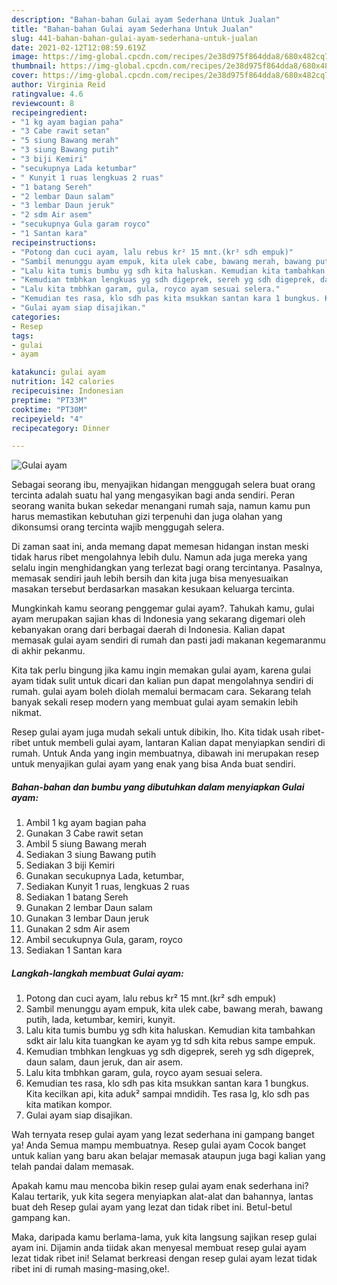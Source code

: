 ```yaml
---
description: "Bahan-bahan Gulai ayam Sederhana Untuk Jualan"
title: "Bahan-bahan Gulai ayam Sederhana Untuk Jualan"
slug: 441-bahan-bahan-gulai-ayam-sederhana-untuk-jualan
date: 2021-02-12T12:08:59.619Z
image: https://img-global.cpcdn.com/recipes/2e38d975f864dda8/680x482cq70/gulai-ayam-foto-resep-utama.jpg
thumbnail: https://img-global.cpcdn.com/recipes/2e38d975f864dda8/680x482cq70/gulai-ayam-foto-resep-utama.jpg
cover: https://img-global.cpcdn.com/recipes/2e38d975f864dda8/680x482cq70/gulai-ayam-foto-resep-utama.jpg
author: Virginia Reid
ratingvalue: 4.6
reviewcount: 8
recipeingredient:
- "1 kg ayam bagian paha"
- "3 Cabe rawit setan"
- "5 siung Bawang merah"
- "3 siung Bawang putih"
- "3 biji Kemiri"
- "secukupnya Lada ketumbar"
- " Kunyit 1 ruas lengkuas 2 ruas"
- "1 batang Sereh"
- "2 lembar Daun salam"
- "3 lembar Daun jeruk"
- "2 sdm Air asem"
- "secukupnya Gula garam royco"
- "1 Santan kara"
recipeinstructions:
- "Potong dan cuci ayam, lalu rebus kr² 15 mnt.(kr² sdh empuk)"
- "Sambil menunggu ayam empuk, kita ulek cabe, bawang merah, bawang putih, lada, ketumbar, kemiri, kunyit."
- "Lalu kita tumis bumbu yg sdh kita haluskan. Kemudian kita tambahkan sdkt air lalu kita tuangkan ke ayam yg td sdh kita rebus sampe empuk."
- "Kemudian tmbhkan lengkuas yg sdh digeprek, sereh yg sdh digeprek, daun salam, daun jeruk, dan air asem."
- "Lalu kita tmbhkan garam, gula, royco ayam sesuai selera."
- "Kemudian tes rasa, klo sdh pas kita msukkan santan kara 1 bungkus. Kita kecilkan api, kita aduk² sampai mndidih. Tes rasa lg, klo sdh pas kita matikan kompor."
- "Gulai ayam siap disajikan."
categories:
- Resep
tags:
- gulai
- ayam

katakunci: gulai ayam 
nutrition: 142 calories
recipecuisine: Indonesian
preptime: "PT33M"
cooktime: "PT30M"
recipeyield: "4"
recipecategory: Dinner

---
```



![Gulai ayam](https://img-global.cpcdn.com/recipes/2e38d975f864dda8/680x482cq70/gulai-ayam-foto-resep-utama.jpg)

Sebagai seorang ibu, menyajikan hidangan menggugah selera buat orang tercinta adalah suatu hal yang mengasyikan bagi anda sendiri. Peran seorang  wanita bukan sekedar menangani rumah saja, namun kamu pun harus memastikan kebutuhan gizi terpenuhi dan juga olahan yang dikonsumsi orang tercinta wajib menggugah selera.

Di zaman  saat ini, anda memang dapat memesan hidangan instan meski tidak harus ribet mengolahnya lebih dulu. Namun ada juga mereka yang selalu ingin menghidangkan yang terlezat bagi orang tercintanya. Pasalnya, memasak sendiri jauh lebih bersih dan kita juga bisa menyesuaikan masakan tersebut berdasarkan masakan kesukaan keluarga tercinta. 



Mungkinkah kamu seorang penggemar gulai ayam?. Tahukah kamu, gulai ayam merupakan sajian khas di Indonesia yang sekarang digemari oleh kebanyakan orang dari berbagai daerah di Indonesia. Kalian dapat memasak gulai ayam sendiri di rumah dan pasti jadi makanan kegemaranmu di akhir pekanmu.

Kita tak perlu bingung jika kamu ingin memakan gulai ayam, karena gulai ayam tidak sulit untuk dicari dan kalian pun dapat mengolahnya sendiri di rumah. gulai ayam boleh diolah memalui bermacam cara. Sekarang telah banyak sekali resep modern yang membuat gulai ayam semakin lebih nikmat.

Resep gulai ayam juga mudah sekali untuk dibikin, lho. Kita tidak usah ribet-ribet untuk membeli gulai ayam, lantaran Kalian dapat menyiapkan sendiri di rumah. Untuk Anda yang ingin membuatnya, dibawah ini merupakan resep untuk menyajikan gulai ayam yang enak yang bisa Anda buat sendiri.

<!--inarticleads1-->

##### Bahan-bahan dan bumbu yang dibutuhkan dalam menyiapkan Gulai ayam:

1. Ambil 1 kg ayam bagian paha
1. Gunakan 3 Cabe rawit setan
1. Ambil 5 siung Bawang merah
1. Sediakan 3 siung Bawang putih
1. Sediakan 3 biji Kemiri
1. Gunakan secukupnya Lada, ketumbar,
1. Sediakan  Kunyit 1 ruas, lengkuas 2 ruas
1. Sediakan 1 batang Sereh
1. Gunakan 2 lembar Daun salam
1. Gunakan 3 lembar Daun jeruk
1. Gunakan 2 sdm Air asem
1. Ambil secukupnya Gula, garam, royco
1. Sediakan 1 Santan kara




<!--inarticleads2-->

##### Langkah-langkah membuat Gulai ayam:

1. Potong dan cuci ayam, lalu rebus kr² 15 mnt.(kr² sdh empuk)
1. Sambil menunggu ayam empuk, kita ulek cabe, bawang merah, bawang putih, lada, ketumbar, kemiri, kunyit.
1. Lalu kita tumis bumbu yg sdh kita haluskan. Kemudian kita tambahkan sdkt air lalu kita tuangkan ke ayam yg td sdh kita rebus sampe empuk.
1. Kemudian tmbhkan lengkuas yg sdh digeprek, sereh yg sdh digeprek, daun salam, daun jeruk, dan air asem.
1. Lalu kita tmbhkan garam, gula, royco ayam sesuai selera.
1. Kemudian tes rasa, klo sdh pas kita msukkan santan kara 1 bungkus. Kita kecilkan api, kita aduk² sampai mndidih. Tes rasa lg, klo sdh pas kita matikan kompor.
1. Gulai ayam siap disajikan.




Wah ternyata resep gulai ayam yang lezat sederhana ini gampang banget ya! Anda Semua mampu membuatnya. Resep gulai ayam Cocok banget untuk kalian yang baru akan belajar memasak ataupun juga bagi kalian yang telah pandai dalam memasak.

Apakah kamu mau mencoba bikin resep gulai ayam enak sederhana ini? Kalau tertarik, yuk kita segera menyiapkan alat-alat dan bahannya, lantas buat deh Resep gulai ayam yang lezat dan tidak ribet ini. Betul-betul gampang kan. 

Maka, daripada kamu berlama-lama, yuk kita langsung sajikan resep gulai ayam ini. Dijamin anda tiidak akan menyesal membuat resep gulai ayam lezat tidak ribet ini! Selamat berkreasi dengan resep gulai ayam lezat tidak ribet ini di rumah masing-masing,oke!.

